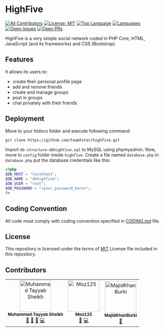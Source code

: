 # HighFive
[![All Contributors](https://img.shields.io/badge/all_contributors-3-orange.svg?style=flat-square)](#contributors) [![License: MIT](https://img.shields.io/badge/License-MIT-yellow.svg)](https://opensource.org/licenses/MIT) [![Top Language](https://img.shields.io/github/languages/top/team5star/HighFive.svg?style=plastic)](#highfive) [![Languages](https://img.shields.io/github/languages/count/team5star/HighFive.svg?style=plastic)](#highfive) [![Open Issues](https://img.shields.io/github/issues/team5star/highfive.svg?style=plastic)](https://github.com/team5star/HighFive/issues) [![Open PRs](https://img.shields.io/github/issues-pr/team5star/highfive.svg?style=plastic)](https://github.com/team5star/HighFive/pulls)

HighFive is a very simple social network coded in PHP Core, HTML, JavaScript (and its frameworks) and CSS (Bootstrap). 
## Features
It allows its users to:
* create their personal profile page
* add and remove friends
* create and manage groups
* post in groups
* chat privately with their friends
## Deployment
Move to your *htdocs* folder and execute following command: 
```bash
git clone https://github.com/team5star/highfive.git
```
Import `db-structure-dbhighfive.sql` to MySQL using phpmyadmin.
Now, move to `config` folder inside `highfive`.
Create a file named `database.php`
In `database.php` put the database credentials like this:
```php
<?php
$DB_HOST = "localhost";
$DB_NAME = "dbhighfive";
$DB_USER = "root";
$DB_PASSWORD = "<your_password_here>";
?>
```

## Coding Convention
All code must comply with coding convention specified in [CODING.md](CODING.md) file.
## License
This repository is licensed under the terms of [MIT](LICENSE.md) License file included in this repository.
## Contributors

<!-- ALL-CONTRIBUTORS-LIST:START - Do not remove or modify this section -->
<!-- prettier-ignore -->
<table><tr><td align="center"><a href="https://cstayyab.github.io"><img src="https://avatars2.githubusercontent.com/u/29598866?v=4" width="100px;" alt="Muhammad Tayyab Sheikh"/><br /><sub><b>Muhammad Tayyab Sheikh</b></sub></a><br /><a href="#projectManagement-cstayyab" title="Project Management">📆</a> <a href="#review-cstayyab" title="Reviewed Pull Requests">👀</a> <a href="https://github.com/team5star/HighFive/commits?author=cstayyab" title="Documentation">📖</a> <a href="https://github.com/team5star/HighFive/commits?author=cstayyab" title="Code">💻</a></td><td align="center"><a href="https://github.com/Moz125"><img src="https://avatars1.githubusercontent.com/u/46564535?v=4" width="100px;" alt="Moz125"/><br /><sub><b>Moz125</b></sub></a><br /><a href="https://github.com/team5star/HighFive/commits?author=Moz125" title="Documentation">📖</a> <a href="https://github.com/team5star/HighFive/commits?author=Moz125" title="Code">💻</a></td><td align="center"><a href="https://github.com/MajidKhanBurki"><img src="https://avatars0.githubusercontent.com/u/48506393?v=4" width="100px;" alt="MajidKhanBurki"/><br /><sub><b>MajidKhanBurki</b></sub></a><br /><a href="#design-MajidKhanBurki" title="Design">🎨</a></td></tr></table>

<!-- ALL-CONTRIBUTORS-LIST:END -->
